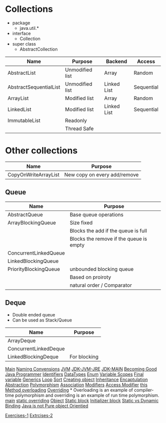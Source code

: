 # Collections
* package
    * java.util.*
* interface
    * Collection<E>
* super class
    * AbstractCollection<E>

| Name                    |  Purpose         |  Backend    |    Access
|------------------------ |----------------- |-------------|-----------
| AbstractList            |  Unmodified list |  Array      |   Random
| AbstractSequentialList  |  Unmodified list |  Linked List|   Sequential
| ArrayList               |  Modified list   |  Array      |   Random
| LinkedList              |  Modified list   |  Linked List|   Sequential
| ImmutableList           |  Readonly        |  
|                         |  Thread Safe     |  


# Other collections
| Name                    |  Purpose         
|------------------------ |----------------- 
| CopyOnWriteArrayList    |  New copy on every add/remove

## Queue

| Name                    |  Purpose         
|------------------------ |----------------- 
| AbstractQueue           |  Base queue operations
| ArrayBlockingQueue      |  Size fixed 
|                         |  Blocks the add  if the queue is full
|                         |  Blocks the remove  if the queue is empty
| ConcurrentLinkedQueue   |  
| LinkedBlockingQueue     |  
| PriorityBlockingQueue   |  unbounded blocking queue
|                         |  Based on proiroty
|                         |  natural order / Comparator 

## Deque
* Double ended queue
* Can be used as Stack/Queue

| Name                    |  Purpose         
|------------------------ |----------------- 
| ArrayDeque              | 
| ConcurrentLinkedDeque   |
| LinkedBlockingDeque     |  For blocking

 




[Main](https://www.geeksforgeeks.org/java/)
[Naming Convensions](https://www.geeksforgeeks.org/java-naming-conventions/)
[JVM](https://www.geeksforgeeks.org/jvm-works-jvm-architecture/)
[JDK-JVM-JRE](https://www.geeksforgeeks.org/differences-jdk-jre-jvm/)
[JDK-MAIN](https://www.geeksforgeeks.org/jvm-create-object-main-class-class-contains-main/)
[Becoming Good Java Programmer](https://www.geeksforgeeks.org/how-do-i-become-a-good-java-programmer/)
[Identifiers](https://www.geeksforgeeks.org/java-identifiers/)
[DataTypes](https://www.geeksforgeeks.org/data-types-in-java/)
[Enum](https://www.geeksforgeeks.org/enum-in-java/)
[Variable Scopes](https://www.geeksforgeeks.org/variable-scope-in-java/)
[Final variable](https://www.geeksforgeeks.org/blank-final-in-java/)
[Generics](https://www.geeksforgeeks.org/generics-in-java/)
[Loop](https://www.geeksforgeeks.org/loops-in-java/)
[Sort](https://www.geeksforgeeks.org/sorting-in-java/)
[Creating object](https://www.geeksforgeeks.org/different-ways-create-objects-java/)
[Inheritance](https://www.geeksforgeeks.org/inheritance-in-java/)
[Encaptulation](https://www.geeksforgeeks.org/encapsulation-in-java/)
[Abstraction](https://www.geeksforgeeks.org/abstraction-in-java-2/)
[Polymorphism](https://www.geeksforgeeks.org/dynamic-method-dispatch-runtime-polymorphism-java/)
[Association](https://www.geeksforgeeks.org/association-composition-aggregation-java/)
[Modifiers](https://www.geeksforgeeks.org/access-and-non-access-modifiers-in-java/)
[Access Modifier](https://www.geeksforgeeks.org/access-modifiers-java/)
[this](https://www.geeksforgeeks.org/this-reference-in-java/)
[Method overloading](https://www.geeksforgeeks.org/overloading-in-java/)
[Overriding](https://www.geeksforgeeks.org/overriding-in-java/)
    * Overloading is an example of compiler-time polymorphism and overriding is an example of run time polymorphism.
[main](https://www.geeksforgeeks.org/understanding-static-in-public-static-void-main-in-java/)
[static overriding](https://www.geeksforgeeks.org/can-we-overload-or-override-static-methods-in-java/)
[Object](https://www.geeksforgeeks.org/object-class-in-java/)
[Static block](https://www.geeksforgeeks.org/g-fact-79/)
[Initializer block](https://www.geeksforgeeks.org/g-fact-26-the-initializer-block-in-java/)
[Static vs Dynamic Binding](https://www.geeksforgeeks.org/static-vs-dynamic-binding-in-java/)
[Java is not Pure object Orientied](https://www.geeksforgeeks.org/java-not-purely-object-oriented-language/)





[Exercises-1](https://www.geeksforgeeks.org/output-java-program-set-22-overloading/)
[Extrcises-2](https://www.geeksforgeeks.org/output-java-program-set-18-overriding/)


